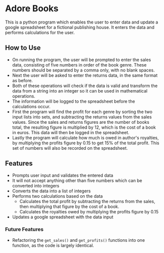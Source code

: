 # Adore Books
This is a python program which enables the user to enter data and update a google spreadsheet for a fictional publishing house. It enters the data and performs calculations for the user.

## How to Use
- On running the program, the user will be prompted to enter the sales data, consisting of five numbers in order of the book genre. These numbers should be separated by a comma only, with no blank spaces.
- Next the user will be asked to enter the returns data, in the same format as before.
- Both of these operations will check if the data is valid and transform the data from a string into an integer so it can be used in mathematical operations.
- The information will be logged to the spreadsheet before the calculations occur.
- First the program will find the profit for each genre by sorting the two input lists into sets, and subtracting the returns values from the sales values. Since the sales and returns figures are the number of books total, the resulting figure is multiplied by 12, which is the cost of a book in euros. This data will then be logged in the spreadsheet.
- Lastly the program will calculate how much is owed in author's royalties, by multiplying the profits figure by 0.15 to get 15% of the total profit. This set of numbers will also be recorded on the spreadsheet.

## Features
- Prompts user input and validates the entered data
 - It will not accept anything other than five numbers which can be converted into integers
- Converts the data into a list of integers
- Performs two calculations based on the data
    - Calculates the total profit by subtracting the returns from the sales, then multiplying that figure by the cost of a book.
    - Calculates the royalties owed by multiplying the profits figure by 0.15
- Updates a google spreadsheet with the data input

### Future Features
- Refactoring the `get_sales()` and `get_profits()` functions into one function, as the code is largely identical.